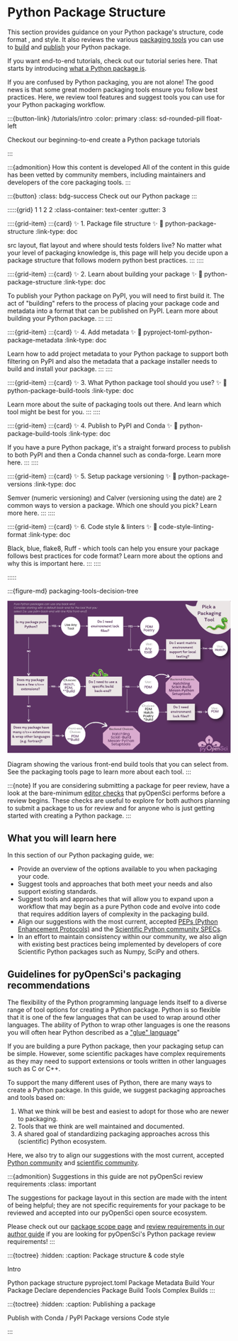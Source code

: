 # Python Package Structure

This section provides guidance on your Python package's structure, code format
, and style. It also reviews the various [packaging tools](python-package-build-tools) you can use to
[build](python-package-distribution-files-sdist-wheel.) and [publish](publish-python-package-pypi-conda) your Python package.

If you want end-to-end tutorials, check out our tutorial series here. That starts by introducing [what a Python package is](what-is-a-package).

If you are confused by Python packaging, you are not alone! The good news is
that some great modern packaging tools ensure you follow
best practices. Here, we review tool features and suggest tools you can use
for your Python packaging workflow.

:::{button-link} /tutorials/intro
:color: primary
:class: sd-rounded-pill float-left

Checkout our beginning-to-end create a Python package tutorials

:::


:::{admonition} How this content is developed
All of the content in this guide has been vetted by community members, including maintainers and developers of the core packaging tools.
:::



:::{button}
:class: bdg-success
Check out our Python package
:::

:::::{grid} 1 1 2 2
:class-container: text-center
:gutter: 3

::::{grid-item}
:::{card} ✨ 1. Package file structure ✨
:link: python-package-structure
:link-type: doc

src layout, flat layout and where should tests folders live? No matter what your level of packaging knowledge is, this page will help you decide upon a package structure that follows modern python best practices.
:::
::::

::::{grid-item}
:::{card} ✨ 2. Learn about building your package ✨
:link: python-package-structure
:link-type: doc

To publish your Python package on PyPI, you will need to first build it. The act
of "building" refers to the process of placing your package code and
metadata into a format that can be published on PyPI. Learn more about building
your Python package.
:::
::::


::::{grid-item}
:::{card} ✨ 4. Add metadata ✨
:link: pyproject-toml-python-package-metadata
:link-type: doc

Learn how to add project metadata to your Python package to support both
filtering on PyPI and also the metadata that a package installer needs to
build and install your package.
:::
::::

::::{grid-item}
:::{card} ✨ 3. What Python package tool should you use? ✨
:link: python-package-build-tools
:link-type: doc

Learn more about the suite of packaging tools out there.
And learn which tool might be best for you.
:::
::::

::::{grid-item}
:::{card} ✨ 4. Publish to PyPI and Conda ✨
:link: python-package-build-tools
:link-type: doc

If you have a pure Python package, it's a straight forward
process to publish to both PyPI and then a Conda channel such as
conda-forge. Learn more here.
:::
::::

::::{grid-item}
:::{card} ✨ 5. Setup package versioning ✨
:link: python-package-versions
:link-type: doc

Semver (numeric versioning) and Calver (versioning using the date) are 2
common ways to version a package. Which one should you pick? Learn more here.
:::
::::

::::{grid-item}
:::{card} ✨ 6. Code style & linters ✨
:link: code-style-linting-format
:link-type: doc

Black, blue, flake8, Ruff - which tools can help you ensure your
package follows best practices for code format? Learn more about the options
and why this is important here.
:::
::::

:::::

:::{figure-md} packaging-tools-decision-tree

<img src="../images/python-package-tools-decision-tree.png" alt="Figure showing a decision tree with the various packaging tool front-end and back-end options." width="700px">

Diagram showing the various front-end build tools that you can select from.
See the packaging tools page to learn more about each tool.
:::

:::{note}
If you are considering submitting a package for peer review, have a look
at the bare-minimum [editor checks](https://www.pyopensci.org/software-peer-review/how-to/editor-in-chief-guide.html#editor-checklist-template)
that pyOpenSci performs before a review begins. These checks are useful
to explore for both authors planning to submit a package to us for review
and for anyone who is just getting started with creating a Python package.
:::

## What you will learn here

In this section of our Python packaging guide, we:

- Provide an overview of the options available to you when packaging your
  code.
- Suggest tools and approaches that both meet your needs and also support
  existing standards.
- Suggest tools and approaches that will allow you to expand upon a workflow
  that may begin as a pure Python code and evolve into code that requires
  addition layers of complexity in the packaging build.
- Align our suggestions with the most current, accepted
  [PEPs (Python Enhancement Protocols)](https://peps.python.org/pep-0000/)
  and the [Scientific Python community SPECs](https://scientific-python.org/specs/).
- In an effort to maintain consistency within our community, we also align
  with existing best practices being implemented by developers of core
  Scientific Python packages such as Numpy, SciPy and others.

## Guidelines for pyOpenSci's packaging recommendations

The flexibility of the Python programming language lends itself to a diverse
range of tool options for creating a Python package. Python is so flexible that
it is one of the few languages that can be used to wrap around other languages.
The ability of Python to wrap other languages is one the reasons you will often
hear Python described as a ["glue" language](https://numpy.org/doc/stable/user/c-info.python-as-glue.html)"

If you are building a pure Python package, then your packaging setup can be
simple. However, some scientific packages have complex requirements as they may
need to support extensions or tools written in other languages such as C or C++.

To support the many different uses of Python, there are many ways to create a
Python package. In this guide, we suggest packaging approaches and tools based on:

1. What we think will be best and easiest to adopt for those who are newer to
   packaging.
2. Tools that we think are well maintained and documented.
3. A shared goal of standardizing packaging approaches across this (scientific)
   Python ecosystem.

Here, we also try to align our suggestions with the most current, accepted
[Python community](https://packaging.python.org/en/latest/) and [scientific community](https://scientific-python.org/specs/).

:::{admonition} Suggestions in this guide are not pyOpenSci review requirements
:class: important

The suggestions for package layout in this section are made with the
intent of being helpful; they are not specific requirements for your
package to be reviewed and accepted into our pyOpenSci open source ecosystem.

Please check out our [package scope page](https://www.pyopensci.org/software-peer-review/about/package-scope.html)
and [review requirements in our author guide](https://www.pyopensci.org/software-peer-review/how-to/author-guide.html#)
if you are looking for pyOpenSci's Python package review requirements!
:::

:::{toctree}
:hidden:
:caption: Package structure & code style

Intro <self>

Python package structure <python-package-structure>
pyproject.toml Package Metadata <pyproject-toml-python-package-metadata>
Build Your Package <python-package-distribution-files-sdist-wheel>
Declare dependencies <declare-dependencies>
Package Build Tools <python-package-build-tools>
Complex Builds <complex-python-package-builds>
:::

:::{toctree}
:hidden:
:caption: Publishing a package

Publish with Conda / PyPI <publish-python-package-pypi-conda>
Package versions <python-package-versions>
Code style <code-style-linting-format>

:::
